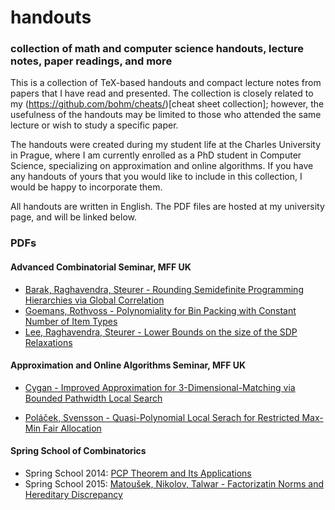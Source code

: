 # handouts
### collection of math and computer science handouts, lecture notes, paper readings, and more

This is a collection of TeX-based handouts and compact lecture notes
from papers that I have read and presented.  The collection is closely
related to my (https://github.com/bohm/cheats/)[cheat sheet
collection]; however, the usefulness of the handouts may be limited to
those who attended the same lecture or wish to study a specific paper.


The handouts were created during my student life at the Charles
University in Prague, where I am currently enrolled as a PhD student
in Computer Science, specializing on approximation and online
algorithms. If you have any handouts of yours that you would like to
include in this collection, I would be happy to incorporate them.

All handouts are written in English. The PDF files are hosted at my
university page, and will be linked below.

### PDFs

#### Advanced Combinatorial Seminar, MFF UK
- [Barak, Raghavendra, Steurer - Rounding Semidefinite Programming Hierarchies via Global Correlation](http://iuuk.mff.cuni.cz/~bohm/handouts/Barak,%20Raghavendra,%20Steurer%20-%20Rounding%20Semidefinite%20Programming%20Hierarchies%20via%20Global%20Correlation.pdf)
- [Goemans, Rothvoss - Polynomiality for Bin Packing with Constant Number of Item Types](http://iuuk.mff.cuni.cz/~bohm/handouts/Goemans,%20Rothvoss%20-%20Polynomiality%20for%20Bin%20Packing%20with%20a%20Constant%20Number%20of%20Item%20Types.pdf)
- [Lee, Raghavendra, Steurer - Lower Bounds on the size of the SDP Relaxations](http://iuuk.mff.cuni.cz/~bohm/handouts/Lee,%20Raghavendra,%20Steurer%20-%20Lower%20Bounds%20on%20the%20Size%20of%20the%20SDP%20Relaxations.pdf)

#### Approximation and Online Algorithms Seminar, MFF UK

- [Cygan - Improved Approximation for 3-Dimensional-Matching via Bounded Pathwidth Local Search](http://iuuk.mff.cuni.cz/~bohm/handouts/Cygan%20-%20Improved%20Approximation%20for%203-Dimensional%20Matching%20via%20Bounded%20Pathwidth%20Local%20Search.pdf)

- [Poláček, Svensson - Quasi-Polynomial Local Serach for Restricted Max-Min Fair Allocation](http://iuuk.mff.cuni.cz/~bohm/handouts/Polacek,%20Svensson%20-%20Quasi-Polynomial%20Local%20Search%20for%20Restricted%20Max-Min%20Fair%20Allocation.pdf)

#### Spring School of Combinatorics

- Spring School 2014: [PCP Theorem and Its Applications](http://iuuk.mff.cuni.cz/~bohm/handouts/Spring%20School%20-%20PCP%20Theorem%20And%20Its%20Applications.pdf)
- Spring School 2015: [Matoušek, Nikolov, Talwar - Factorizatin Norms and Hereditary Discrepancy](http://iuuk.mff.cuni.cz/~bohm/handouts/Matou%c5%a1ek,%20Nikolov,%20Talwar%20-%20Factorization%20Norms%20and%20Hereditary%20Discrepancy.pdf)
